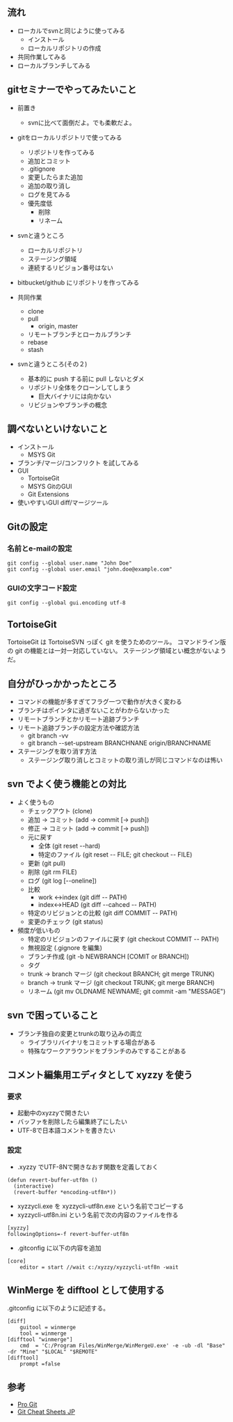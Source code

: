 ## 流れ

* ローカルでsvnと同じように使ってみる
    * インストール
    * ローカルリポジトリの作成
* 共同作業してみる
* ローカルブランチしてみる

## gitセミナーでやってみたいこと

* 前置き
    * svnに比べて面倒だよ。でも柔軟だよ。
* gitをローカルリポジトリで使ってみる
    * リポジトリを作ってみる
    * 追加とコミット
    * .gitignore
    * 変更したらまた追加
    * 追加の取り消し
    * ログを見てみる
    * 優先度低
        * 削除
        * リネーム
* svnと違うところ
    * ローカルリポジトリ
    * ステージング領域
    * 連続するリビジョン番号はない
* bitbucket/github にリポジトリを作ってみる
* 共同作業
    * clone
    * pull
        * origin, master
    * リモートブランチとローカルブランチ
    * rebase
    * stash

* svnと違うところ(その２)
    * 基本的に push する前に pull しないとダメ
    * リポジトリ全体をクローンしてしまう
        * 巨大バイナリには向かない
    * リビジョンやブランチの概念

## 調べないといけないこと

* インストール
    * MSYS Git
* ブランチ/マージ/コンフリクト を試してみる
* GUI
    * TortoiseGit
    * MSYS GitのGUI
    * Git Extensions
* 使いやすいGUI diff/マージツール

## Gitの設定

### 名前とe-mailの設定

    git config --global user.name "John Doe"
    git config --global user.email "john.doe@example.com"   

### GUIの文字コード設定

    git config --global gui.encoding utf-8

## TortoiseGit

TortoiseGit は TortoiseSVN っぽく git を使うためのツール。
コマンドライン版の git の機能とは一対一対応していない。
ステージング領域とい概念がないようだ。

## 自分がひっかかったところ

* コマンドの機能が多すぎてフラグ一つで動作が大きく変わる
* ブランチはポインタに過ぎないことがわからないかった
* リモートブランチとかリモート追跡ブランチ
* リモート追跡ブランチの設定方法や確認方法
    * git branch -vv
    * git branch --set-upstream BRANCHNANE origin/BRANCHNAME
* ステージングを取り消す方法
    * ステージング取り消しとコミットの取り消しが同じコマンドなのは怖い

## svn でよく使う機能との対比

* よく使うもの
    * チェックアウト            (clone)
    * 追加 -> コミット          (add -> commit [-> push])
    * 修正 -> コミット          (add -> commit [-> push])
    * 元に戻す
        * 全体                  (git reset --hard)
        * 特定のファイル        (git reset -- FILE; git checkout -- FILE)
    * 更新                      (git pull)
    * 削除                      (git rm FILE)
    * ログ                      (git log [--oneline])
    * 比較
        * work <->index         (git diff -- PATH)
        * index<->HEAD          (git diff --cahced -- PATH)
    * 特定のリビジョンとの比較  (git diff COMMIT -- PATH)
    * 変更のチェック            (git status)
* 頻度が低いもの
    * 特定のリビジョンのファイルに戻す  (git checkout COMMIT -- PATH)
    * 無視設定                  (.gignore を編集)
    * ブランチ作成              (git -b NEWBRANCH [COMIT or BRANCH])
    * タグ
    * trunk -> branch マージ    (git checkout BRANCH; git merge TRUNK)
    * branch -> trunk マージ    (git checkout TRUNK; git merge BRANCH)
    * リネーム                  (git mv OLDNAME NEWNAME; git commit -am "MESSAGE")

## svn で困っていること

* ブランチ独自の変更とtrunkの取り込みの両立
    * ライブラリバイナリをコミットする場合がある
    * 特殊なワークアラウンドをブランチのみですることがある

## コメント編集用エディタとして xyzzy を使う

### 要求 

* 起動中のxyzzyで開きたい
* バッファを削除したら編集終了にしたい
* UTF-8で日本語コメントを書きたい

### 設定

* .xyzzy でUTF-8Nで開きなおす関数を定義しておく

```
(defun revert-buffer-utf8n ()
  (interactive)
  (revert-buffer *encoding-utf8n*))
```

* xyzzycli.exe を xyzzycli-utf8n.exe という名前でコピーする
* xyzzycli-utf8n.ini という名前で次の内容のファイルを作る

```
[xyzzy]
followingOptions=-f revert-buffer-utf8n
```

* .gitconfig に以下の内容を追加

```
[core]
    editor = start //wait c:/xyzzy/xyzzycli-utf8n -wait
```

## WinMerge を difftool として使用する

.gitconfig に以下のように記述する。

```
[diff]
    guitool = winmerge
    tool = winmerge
[difftool "winmerge"]
    cmd  = 'C:/Program Files/WinMerge/WinMergeU.exe' -e -ub -dl "Base" -dr "Mine" "$LOCAL" "$REMOTE"
[difftool]
    prompt =false
```

## 参考

* [Pro Git](http://git-scm.com/book/ja)
* [Git Cheat Sheets JP](http://hail2u.net/documents/git-cheat-sheets-jp.html)
